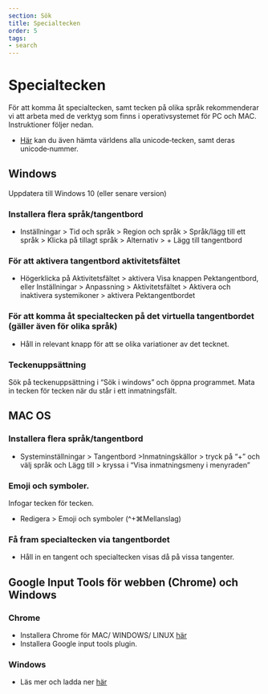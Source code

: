 ```yaml
---
section: Sök
title: Specialtecken
order: 5
tags:
- search
---
```


# Specialtecken
För att komma åt specialtecken, samt tecken på olika språk rekommenderar vi att arbeta med de verktyg som finns i operativsystemet för PC och MAC. Instruktioner följer nedan.

* [Här](https://unicode-table.com) kan du även hämta världens alla unicode‐tecken, samt deras unicode‐nummer.

## Windows 
Uppdatera till Windows 10 (eller senare version)
### Installera flera språk/tangentbord 
* Inställningar > Tid och språk > Region och språk > Språk/lägg till ett språk > Klicka på tillagt språk > Alternativ > + Lägg till tangentbord 

### För att aktivera tangentbord aktivitetsfältet
* Högerklicka på Aktivitetsfältet > aktivera Visa knappen Pektangentbord, eller
Inställningar > Anpassning > Aktivitetsfältet > Aktivera och inaktivera systemikoner > aktivera Pektangentbordet 

### För att komma åt specialtecken på det virtuella tangentbordet (gäller även för olika språk) 
* Håll in relevant knapp för att se olika variationer av det tecknet.

### Teckenuppsättning
Sök på teckenuppsättning i “Sök i windows” och öppna programmet. Mata in tecken för tecken när du står i ett inmatningsfält. 

## MAC OS
### Installera flera språk/tangentbord 
* Systeminställningar > Tangentbord >Inmatningskällor > tryck på “+” och välj språk och Lägg till > kryssa i “Visa inmatningsmeny i menyraden”

### Emoji och symboler.
Infogar tecken för tecken. 	
* Redigera > Emoji och symboler (^+⌘Mellanslag)

### Få fram specialtecken via tangentbordet
* Håll in en tangent och specialtecken visas då på vissa tangenter.

## Google Input Tools för webben (Chrome) och Windows 
### Chrome 
* Installera Chrome för MAC/ WINDOWS/ LINUX [här](https://www.google.com/inputtools/try/)
* Installera Google input tools plugin. 
### Windows 
* Läs mer och ladda ner [här](https://www.google.com/inputtools/windows/)



